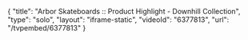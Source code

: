{
    "title": "Arbor Skateboards :: Product Highlight - Downhill Collection",
    "type": "solo",
    "layout": "iframe-static",
    "videoId": "6377813",
    "url": "\/tvpembed\/6377813"
}